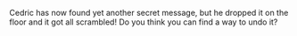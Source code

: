 Cedric has now found yet another secret message, but he dropped it on the floor and it got all scrambled! Do you think you can find a way to undo it?
